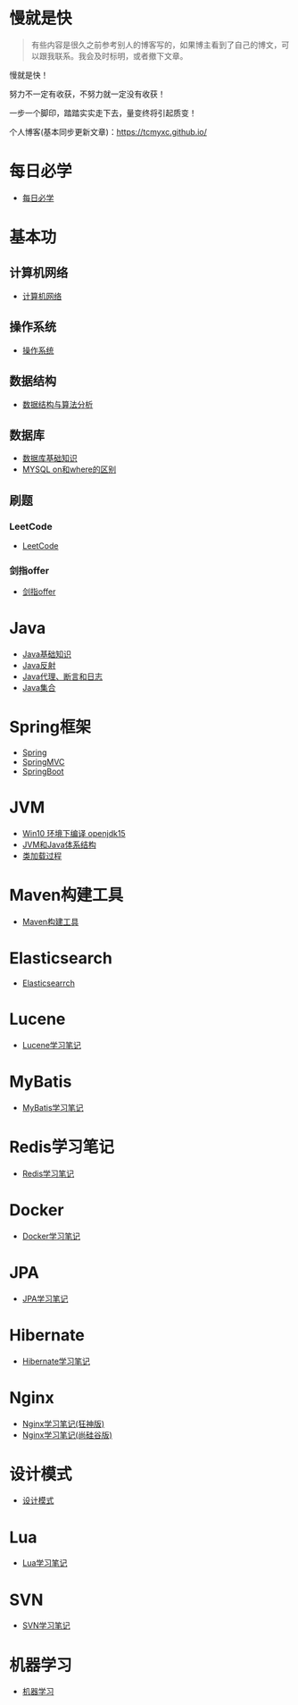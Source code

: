 <h1>慢就是快</h1>

> 有些内容是很久之前参考别人的博客写的，如果博主看到了自己的博文，可以跟我联系。我会及时标明，或者撤下文章。

慢就是快！

努力不一定有收获，不努力就一定没有收获！

一步一个脚印，踏踏实实走下去，量变终将引起质变！

个人博客(基本同步更新文章)：https://tcmyxc.github.io/

# 每日必学
- [每日必学](每日必学/每日必学)

# 基本功
## 计算机网络
- [计算机网络](求职之路/计算机网络/计算机网络.md) 

## 操作系统
- [操作系统](求职之路/操作系统/操作系统概念.md)

## 数据结构
- [数据结构与算法分析](SomeNotes/数据结构与算法分析/数据结构与算法分析.md)
    
## 数据库
- [数据库基础知识](求职之路/数据库/数据库.md)
- [MYSQL on和where的区别](求职之路/数据库/MYSQL%20on和where的区别.md)

## 刷题
### LeetCode
- [LeetCode](求职之路/刷题/LeetCode)

### 剑指offer
- [剑指offer](SomeNotes/剑指offer/剑指offer.md)

# Java
- [Java基础知识](SomeNotes/Java/Java基础知识复习.md)
- [Java反射](求职之路/Java/Java反射)
- [Java代理、断言和日志](求职之路/Java/Java代理、断言和日志)
- [Java集合](求职之路/Java/Java集合)

# Spring框架
- [Spring](SomeNotes/Java/Spring/Spring笔记.md)
- [SpringMVC](SomeNotes/Java/SpringMVC/SpringMVC.md)
- [SpringBoot](SomeNotes/Java/SpringBoot/SpringBoot.md)

# JVM
- [Win10 环境下编译 openjdk15](求职之路/Java/JVM虚拟机/Win10环境下编译openjdk15.md)
- [JVM和Java体系结构](SomeNotes/JVM/notes/01-JVM和Java体系结构.md)
- [类加载过程](SomeNotesJVM/notes/02-类加载过程.md)

# Maven构建工具
- [Maven构建工具](求职之路/Java/Maven工具/Maven学习笔记.md)

# Elasticsearch
- [Elasticsearrch](求职之路/Elasticsearch/Elasticsearch.md)

# Lucene
- [Lucene学习笔记](SomeNotes/Java/Lucene/Lucene知识.md)

# MyBatis
- [MyBatis学习笔记](SomeNotes/Java/MyBatis/MyBatis学习之路.md)

# Redis学习笔记
- [Redis学习笔记](SomeNotes/Java/Redis/Redis学习笔记.md)

# Docker
- [Docker学习笔记](SomeNotes/Docker/notes/Docker学习笔记.md)

# JPA
- [JPA学习笔记](求职之路/Java/JPA/notes/JPA学习笔记.md)

# Hibernate
- [Hibernate学习笔记](求职之路/Java/Hibernate学习/notes/hibernate.md)

# Nginx
- [Nginx学习笔记(狂神版)](SomeNotes/Nginx/notes/Nginx学习笔记(狂神版).md)
- [Nginx学习笔记(尚硅谷版)](SomeNotes/Nginx/notes/Nginx学习笔记(尚硅谷版).md)

# 设计模式
- [设计模式](求职之路/设计模式/设计模式.md)

# Lua
- [Lua学习笔记](SomeNotes/Lua/Lua学习笔记.md)

# SVN
- [SVN学习笔记](SomeNotes/SVN/SVN学习.md)

# 机器学习
- [机器学习](求职之路/机器学习/README.md)